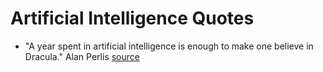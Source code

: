 # Artificial Intelligence Quotes

* "A year spent in artificial intelligence is enough to make one believe in Dracula." Alan Perlis [source](https://computing.calvin.edu/documents/intelligent-machines.html)

